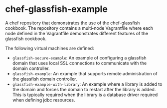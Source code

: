 chef-glassfish-example
======================

A chef repository that demonstrates the use of the chef-glassfish cookbook.
The repository contains a multi-node Vagrantfile where each node defined
in the Vagrantfile demonstrates different features of the glassfish cookbook.

The following virtual machines are defined:

* `glassfish-secure-example`: An example of configuring a glassfish domain
  that uses local SSL connections to communicate with the domain controller.
* `glassfish-example`: An example that supports remote administration of the
  glassfish domain controller.
* `glassfish-example-with-library`: An example where a library is added to
  the domain and forces the domain to restart after the library is added.
  This is typically required when the library is a database driver required
  when defining jdbc resources.

